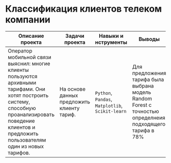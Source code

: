 # Классификация клиентов телеком компании
Описание проекта|Задачи проекта|Навыки и нструменты|Выводы|Статус проекта
------|-----|----|---|---
Оператор мобильной связи выяснил: многие клиенты пользуются архивными тарифами. Они хотят построить систему, способную проанализировать поведение клиентов и предложить пользователям один из новых тарифов.| На основе данных предложить клиенту тариф.| `Python`, `Pandas`, `Matplotlib`, `Scikit-learn`|Для предложения тарифа была выбрана модель Random Forest с точностью определнеия подходящего тарифа в 78%|Завершен
